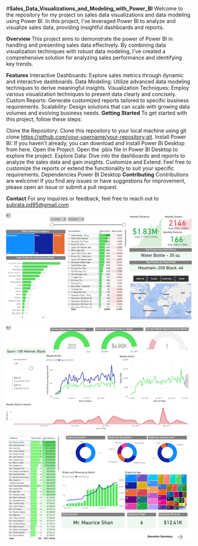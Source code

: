 #**Sales_Data_Visualizations_and_Modeling_with_Power_BI**
Welcome to the repository for my project on sales data visualizations and data modeling using Power BI. In this project, I've leveraged Power BI to analyze and visualize sales data, providing insightful dashboards and reports.

**Overview**
This project aims to demonstrate the power of Power BI in handling and presenting sales data effectively. By combining data visualization techniques with robust data modeling, I've created a comprehensive solution for analyzing sales performance and identifying key trends.

**Features**
Interactive Dashboards: Explore sales metrics through dynamic and interactive dashboards.
Data Modeling: Utilize advanced data modeling techniques to derive meaningful insights.
Visualization Techniques: Employ various visualization techniques to present data clearly and concisely.
Custom Reports: Generate customized reports tailored to specific business requirements.
Scalability: Design solutions that can scale with growing data volumes and evolving business needs.
**Getting Started**
To get started with this project, follow these steps:

Clone the Repository: Clone this repository to your local machine using git clone https://github.com/your-username/your-repository.git.
Install Power BI: If you haven't already, you can download and install Power BI Desktop from here.
Open the Project: Open the .pbix file in Power BI Desktop to explore the project.
Explore Data: Dive into the dashboards and reports to analyze the sales data and gain insights.
Customize and Extend: Feel free to customize the reports or extend the functionality to suit your specific requirements.
Dependencies
Power BI Desktop
**Contributing**
Contributions are welcome! If you find any issues or have suggestions for improvement, please open an issue or submit a pull request.




**Contact**
For any inquiries or feedback, feel free to reach out to subrata.pd95@gmail.com


![image alt](https://github.com/subbuworkspace/Power-bi-Sample-Dashboard/blob/6d928a93e0f7bd1eeb3902448012ae54237bdc6b/Screenshot%202025-02-24%20233539.png)

![image alt](https://github.com/subbuworkspace/Power-bi-Sample-Dashboard/blob/cf1b59573e3c9c96a2dc398c8830c880d24e7393/Screenshot%202025-02-24%20233608.png)

![image alt](https://github.com/subbuworkspace/Power-bi-Sample-Dashboard/blob/77c67f97bbb0bfd4c4e563497beea32b79ff5d42/Screenshot%202025-02-24%20233645.png)






















